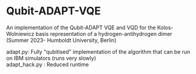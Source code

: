# Qubit-ADAPT-VQE
An implementation of the Qubit-ADAPT VQE and VQD for the Kolos-Wolniewicz basis representation of a hydrogen-antihydrogen dimer (Summer 2023- Humboldt University, Berlin) 

adapt.py: Fully "qubitised" implementation of the algorithm that can be run on IBM simulators (runs very slowly) \
adapt_hack.py : Reduced runtime

